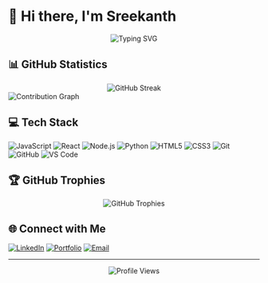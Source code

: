 # 👋 Hi there, I'm Sreekanth

<div align="center">
  <img src="https://readme-typing-svg.demolab.com?font=Fira+Code&weight=600&size=28&duration=4000&pause=1000&color=FFFFFF&center=true&vCenter=true&random=false&width=435&lines=Full+Stack+Developer;Software+Engineer;Tech+Enthusiast" alt="Typing SVG" />
</div>

## 📊 GitHub Statistics

<div align="center">
  <img src="https://github-readme-streak-stats.herokuapp.com/?user=sreekanth666&theme=radical" alt="GitHub Streak" />
</div>

<img src="https://github-readme-activity-graph.vercel.app/graph?username=sreekanth666&theme=react-dark" alt="Contribution Graph" />

## 💻 Tech Stack

![JavaScript](https://img.shields.io/badge/-JavaScript-F7DF1E?style=flat-square&logo=javascript&logoColor=black)
![React](https://img.shields.io/badge/-React-61DAFB?style=flat-square&logo=react&logoColor=black)
![Node.js](https://img.shields.io/badge/-Node.js-339933?style=flat-square&logo=node.js&logoColor=white)
![Python](https://img.shields.io/badge/-Python-3776AB?style=flat-square&logo=python&logoColor=white)
![HTML5](https://img.shields.io/badge/-HTML5-E34F26?style=flat-square&logo=html5&logoColor=white)
![CSS3](https://img.shields.io/badge/-CSS3-1572B6?style=flat-square&logo=css3&logoColor=white)
![Git](https://img.shields.io/badge/-Git-F05032?style=flat-square&logo=git&logoColor=white)
![GitHub](https://img.shields.io/badge/-GitHub-181717?style=flat-square&logo=github&logoColor=white)
![VS Code](https://img.shields.io/badge/-VS%20Code-007ACC?style=flat-square&logo=visual-studio-code&logoColor=white)

## 🏆 GitHub Trophies
<div align="center">
  <img src="https://github-profile-trophy.vercel.app/?username=sreekanth666&theme=radical&margin-w=15" alt="GitHub Trophies" />
</div>

## 🌐 Connect with Me
[![LinkedIn](https://img.shields.io/badge/-LinkedIn-0A66C2?style=flat-square&logo=linkedin&logoColor=white)](https://www.linkedin.com/in/sreekanth666)
[![Portfolio](https://img.shields.io/badge/-Portfolio-000000?style=flat-square&logo=react&logoColor=white)](https://your-portfolio-url.com)
[![Email](https://img.shields.io/badge/-Email-EA4335?style=flat-square&logo=gmail&logoColor=white)](mailto:your.email@example.com)

---
<div align="center">
  <img src="https://komarev.com/ghpvc/?username=sreekanth666&style=flat-square&color=blueviolet" alt="Profile Views" />
</div>
